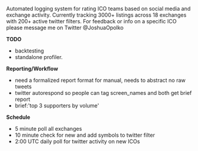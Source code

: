 Automated logging system for rating ICO teams based on social media and exchange activity.
Currently tracking 3000+ listings across 18 exchanges with 200+ active twitter filters. For feedback or info on a specific ICO please message me on Twitter @JoshuaOpolko

**TODO**
* backtesting
* standalone profiler.

**Reporting/Workflow**
* need a formalized report format for manual, needs to abstract no raw tweets
* twitter autorespond so people can tag screen_names and both get brief report
* brief:'top 3 supporters by volume'


**Schedule**

* 5 minute poll all exchanges
* 10 minute check for new and add symbols to twitter filter
* 2:00 UTC daily poll for twitter activity on new ICOs
